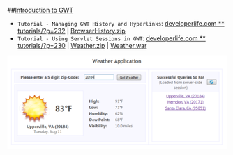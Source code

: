 
##[Introduction to GWT](http://developerlife.com/tutorials/?p=80)
* `Tutorial - Managing GWT History and Hyperlinks`: [developerlife.com ** tutorials/?p=232](http://developerlife.com/tutorials/?p=232) | [BrowserHistory.zip](http://developerlife.com/tutorials/wp-content/uploads/2008/01/BrowserHistory.zip)
* `Tutorial - Using Servlet Sessions in GWT`: [developerlife.com ** tutorials/?p=230](http://developerlife.com/tutorials/?p=230) | [Weather.zip](http://developerlife.com/tutorials/wp-content/uploads/2008/01/Weather.zip) | [Weather.war](http://developerlife.com/tutorials/wp-content/uploads/2008/01/Weather.war)

![weather](weather.png)
